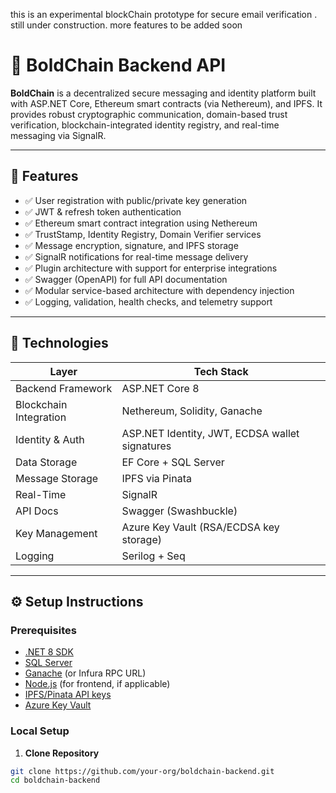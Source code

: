 this is an experimental blockChain prototype for secure email verification . still under construction.
more features to be added soon 
# 🔐 BoldChain Backend API

**BoldChain** is a decentralized secure messaging and identity platform built with ASP.NET Core, Ethereum smart contracts (via Nethereum), and IPFS. It provides robust cryptographic communication, domain-based trust verification, blockchain-integrated identity registry, and real-time messaging via SignalR.

---

## 🚀 Features

- ✅ User registration with public/private key generation
- ✅ JWT & refresh token authentication
- ✅ Ethereum smart contract integration using Nethereum
- ✅ TrustStamp, Identity Registry, Domain Verifier services
- ✅ Message encryption, signature, and IPFS storage
- ✅ SignalR notifications for real-time message delivery
- ✅ Plugin architecture with support for enterprise integrations
- ✅ Swagger (OpenAPI) for full API documentation
- ✅ Modular service-based architecture with dependency injection
- ✅ Logging, validation, health checks, and telemetry support

---

## 🧱 Technologies

| Layer                  | Tech Stack                                      |
|------------------------|--------------------------------------------------|
| Backend Framework      | ASP.NET Core 8                                   |
| Blockchain Integration | Nethereum, Solidity, Ganache                     |
| Identity & Auth        | ASP.NET Identity, JWT, ECDSA wallet signatures   |
| Data Storage           | EF Core + SQL Server                             |
| Message Storage        | IPFS via Pinata                                  |
| Real-Time              | SignalR                                          |
| API Docs               | Swagger (Swashbuckle)                            |
| Key Management         | Azure Key Vault (RSA/ECDSA key storage)          |
| Logging                | Serilog + Seq                                    |

---

## ⚙️ Setup Instructions

### Prerequisites

- [.NET 8 SDK](https://dotnet.microsoft.com/en-us/download/dotnet/8.0)
- [SQL Server](https://www.microsoft.com/en-us/sql-server/sql-server-downloads)
- [Ganache](https://trufflesuite.com/ganache/) (or Infura RPC URL)
- [Node.js](https://nodejs.org/) (for frontend, if applicable)
- [IPFS/Pinata API keys](https://pinata.cloud/)
- [Azure Key Vault](https://learn.microsoft.com/en-us/azure/key-vault/general/basic-concepts)

### Local Setup

1. **Clone Repository**

```bash
git clone https://github.com/your-org/boldchain-backend.git
cd boldchain-backend
